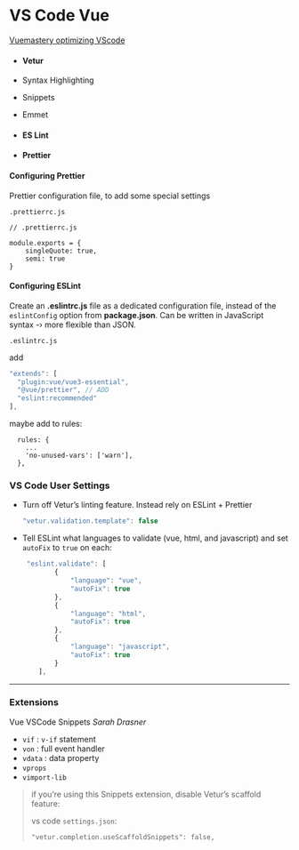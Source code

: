 # VS Code Vue

[Vuemastery optimizing VScode](https://www.vuemastery.com/blog/vs-code-for-vuejs-developers/)

- #### Vetur

- Syntax Highlighting

- Snippets

- Emmet

- #### ES Lint

- #### Prettier

#### Configuring Prettier

Prettier configuration file, to add some special settings

 `.prettierrc.js`

```
// .prettierrc.js

module.exports = {
	singleQuote: true,
	semi: true
}
```



 #### Configuring ESLint

Create an **.eslintrc.js** file as a dedicated configuration file,  instead of the `eslintConfig` option from **package.json**. Can be written in JavaScript syntax -› more flexible than JSON.



`.eslintrc.js`

add

```js
"extends": [
  "plugin:vue/vue3-essential",
  "@vue/prettier", // ADD
  "eslint:recommended"
],
```

maybe add to rules:

```
  rules: {
    ...
    'no-unused-vars': ['warn'],
  },
```



<!-- > ``` -->
<!-- > quotes: ['error', 'single'] -->
<!-- > // semi: ['error', 'always'] -->
<!-- > ``` -->




<!--  > ??? So, in our .eslintrc.js file, we’ll add: -->

<!-- > ``` -->
<!-- > 'plugin:prettier/recommended' -->
<!-- > ``` -->



### VS Code User Settings

- Turn off Vetur’s linting feature. Instead rely on ESLint + Prettier 

  ```js
  "vetur.validation.template": false
  ```

- Tell ESLint what languages  to validate (vue, html, and javascript) and set `autoFix` to `true` on each:

  ```js
   "eslint.validate": [
          {
              "language": "vue",
              "autoFix": true
          },
          {
              "language": "html",
              "autoFix": true
          },
          {
              "language": "javascript",
              "autoFix": true
          }
      ],
  ```

  

------

### Extensions

Vue VSCode Snippets *Sarah Drasner*

- `vif` :  `v-if` statement
- `von` :  full event handler
-  `vdata` :  data property
- `vprops`
- `vimport-lib`



>  if you’re using this Snippets extension,  disable Vetur’s scaffold feature: 
>
> vs code `settings.json`:
>
> ```
> "vetur.completion.useScaffoldSnippets": false,
> ```


